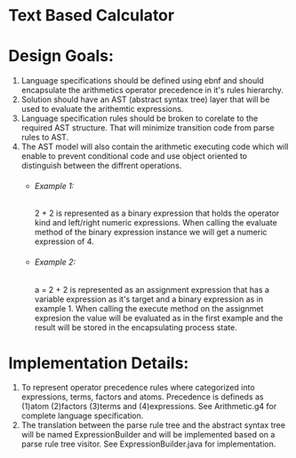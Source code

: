 # Text Based Calculator

Design Goals:
==========================
1. Language specifications should be defined using ebnf and should encapsulate
   the arithmetics operator precedence in it's rules hierarchy.
2. Solution should have an AST (abstract syntax tree) layer that will be used to 
   evaluate the arithemtic expressions. 
3. Language specification rules should be broken to corelate to the required AST
   structure. That will minimize transition code from parse rules to AST.
4. The AST model will also contain the arithmetic executing code which will
   enable to prevent conditional code and use object oriented to distinguish
   between the diffrent operations.
   * ###### Example 1:
        2 + 2 is represented as a binary expression that holds the operator kind
        and left/right numeric expressions. When calling the evaluate method of
        the binary expression instance we will get a numeric expression of 4.
   * ###### Example 2:
        a = 2 + 2 is represented as an assignment expression that has a variable
        expression as it's target and a binary expression as in example 1.
        When calling the execute method on the assignmet expresion the value will
        be evaluated as in the first example and the result will be stored in 
        the encapsulating process state.
   



Implementation Details:
==========================
1. To represent operator precedence rules where categorized into expressions, terms,
   factors and atoms. Precedence is defineds as (1)atom (2)factors (3)terms and (4)expressions.
   See Arithmetic.g4 for complete language specification.
2. The translation between the parse rule tree and the abstract syntax tree
   will be named ExpressionBuilder and will be implemented based on a parse rule 
   tree visitor. 
   See ExpressionBuilder.java for implementation.